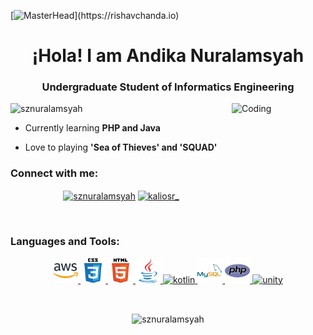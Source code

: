 [![MasterHead](https://1.bp.blogspot.com/-7A4WynwLsM...)](https://rishavchanda.io)
<h1 align="center">¡Hola! I am Andika Nuralamsyah</h1>
<h3 align="center">Undergraduate Student of Informatics Engineering</h3>
<img align="right" alt="Coding" width="150" height="150" src="https://i.gifer.com/origin/d5/d5b88b45655b89b33ff6d1dc2df982ff_w200.gif">

<p align="left"> <img src="https://komarev.com/ghpvc/?username=sznuralamsyah&label=Profile%20views&color=0e75b6&style=flat" alt="sznuralamsyah" /> </p>

- Currently learning **PHP and Java**

- Love to playing **'Sea of Thieves' and 'SQUAD'**

<h3 align="left">Connect with me:</h3>
<p align="center">
<a href="https://linkedin.com/in/sznuralamsyah" target="blank"><img align="center" src="https://raw.githubusercontent.com/rahuldkjain/github-profile-readme-generator/master/src/images/icons/Social/linked-in-alt.svg" alt="sznuralamsyah" height="30" width="40" /></a>
<a href="https://instagram.com/kaliosr_" target="blank"><img align="center" src="https://raw.githubusercontent.com/rahuldkjain/github-profile-readme-generator/master/src/images/icons/Social/instagram.svg" alt="kaliosr_" height="30" width="40" /></a>
</p>

<br>

<h3 align="left">Languages and Tools:</h3>
<p align="center"> <a href="https://aws.amazon.com" target="_blank" rel="noreferrer"> <img src="https://raw.githubusercontent.com/devicons/devicon/master/icons/amazonwebservices/amazonwebservices-original-wordmark.svg" alt="aws" width="40" height="40"/> </a> <a href="https://www.w3schools.com/css/" target="_blank" rel="noreferrer"> <img src="https://raw.githubusercontent.com/devicons/devicon/master/icons/css3/css3-original-wordmark.svg" alt="css3" width="40" height="40"/> </a> <a href="https://www.w3.org/html/" target="_blank" rel="noreferrer"> <img src="https://raw.githubusercontent.com/devicons/devicon/master/icons/html5/html5-original-wordmark.svg" alt="html5" width="40" height="40"/> </a> <a href="https://www.java.com" target="_blank" rel="noreferrer"> <img src="https://raw.githubusercontent.com/devicons/devicon/master/icons/java/java-original.svg" alt="java" width="40" height="40"/> </a> <a href="https://kotlinlang.org" target="_blank" rel="noreferrer"> <img src="https://www.vectorlogo.zone/logos/kotlinlang/kotlinlang-icon.svg" alt="kotlin" width="40" height="40"/> </a> <a href="https://www.mysql.com/" target="_blank" rel="noreferrer"> <img src="https://raw.githubusercontent.com/devicons/devicon/master/icons/mysql/mysql-original-wordmark.svg" alt="mysql" width="40" height="40"/> </a> <a href="https://www.php.net" target="_blank" rel="noreferrer"> <img src="https://raw.githubusercontent.com/devicons/devicon/master/icons/php/php-original.svg" alt="php" width="40" height="40"/> </a> <a href="https://unity.com/" target="_blank" rel="noreferrer"> <img src="https://www.vectorlogo.zone/logos/unity3d/unity3d-icon.svg" alt="unity" width="40" height="40"/> </a> </p>

<br>

<p align="center"><img align="center" src="https://github-readme-streak-stats.herokuapp.com/?user=sznuralamsyah&" alt="sznuralamsyah" /></p>


